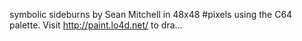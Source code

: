 symbolic sideburns by Sean Mitchell in 48x48 #pixels using the C64 palette. Visit http://paint.lo4d.net/ to dra... 